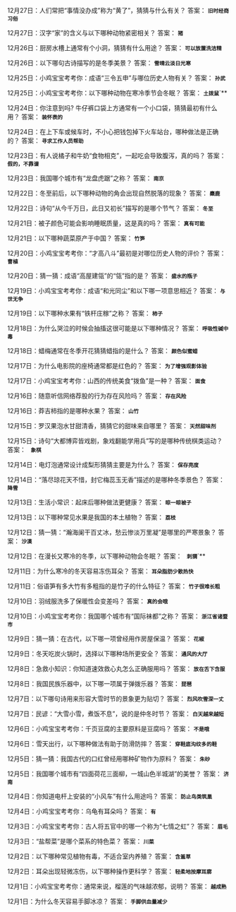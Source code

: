 12月27日：人们常把“事情没办成”称为“黄了”，猜猜与什么有关？ 答案： **`旧时经商习俗`**

12月27日：汉字“家”的含义与以下哪种动物紧密相关？ 答案： **`猪`**

12月26日：厨房水槽上通常有个小洞，猜猜有什么用途？ 答案： **`可以放置洗洁精`**

12月26日：以下哪句古诗描写的是冬季美景？ 答案： **`雪晴云淡日光寒`**

12月25日：小鸡宝宝考考你：成语“三令五申”与哪位历史人物有关？ 答案： **`孙武`**

12月25日：小鸡宝宝考考你：以下哪种动物在寒冷季节会冬眠？ 答案： **`土拨鼠`**`**

12月24日：你注意到吗? 牛仔裤口袋上方通常有一个小口袋，猜猜最初有什么用？ 答案： **`装怀表的`**

12月24日：在上下车或候车时，不小心把钱包掉下火车站台，哪种做法是正确的？ 答案： **`寻求工作人员帮助`**

12月23日：有人说橘子和牛奶“食物相克”，一起吃会导致腹泻，真的吗？ 答案： **`假的，不靠谱`**

12月23日：我国哪个城市有“龙盘虎踞”之称？ 答案： **`南京`**

12月22日：冬至前后，以下哪种动物的角会出现自然脱落的现象？ 答案： **`麋鹿`**

12月22日：诗句“从今千万日，此日又初长”描写的是哪个节气？ 答案： **`冬至`**

12月21日：被子颜色可能会影响睡眠质量，这是真的吗？ 答案： **`真有可能`**

12月21日：以下哪种蔬菜原产于中国？ 答案： **`竹笋`**

12月20日：小鸡宝宝考考你：“才高八斗”最初是对哪位历史人物的评价？ 答案： **`曹植`**

12月20日：猜一猜：成语“高屋建瓴”的“瓴”指的是？ 答案： **`盛水的瓶子`**

12月19日：小鸡宝宝考考你：成语“和光同尘”和以下哪一项意思相近？ 答案： **`与世无争`**

12月19日：以下哪种水果有“铁杆庄稼”之称？ 答案： **`柿子`**

12月18日：为什么哭泣的时候会抽搐这很可能是以下哪种情况？ 答案： **`呼吸性碱中毒`**

12月18日：蜡梅通常在冬季开花猜猜蜡指的是什么？ 答案： **`颜色似蜜蜡`**

12月17日：为什么电影院的座椅通常都是红色的？ 答案： **`为了增强观影体验`**

12月17日：小鸡宝宝考考你：山西的传统美食“拨鱼”是一种？ 答案： **`面食`**

12月16日：随意听信网络荐股的行为存在风险吗？ 答案： **`存在风险`**

12月16日：莽吉柿指的是哪种水果？ 答案： **`山竹`**

12月15日：罗汉果泡水甘甜清香，猜猜它的甜味来自哪里？ 答案： **`天然甜味剂`**

12月15日：诗句“大都博弈皆戏剧，象戏翻能学用兵”写的是哪种传统棋类运动？ 答案： **` 象棋`**

12月14日：电灯泡通常设计成梨形猜猜主要是为什么？ 答案： **`保存亮度`**

12月14日：“落尽琼花天不惜，封它梅蕊玉无香”描述的是哪种冬季景色？ 答案： **`降雪`**

12月13日：生活小常识：起床后哪种做法更健康？ 答案： **`晾一晾被子`**

12月13日：以下哪种常见水果是我国的本土植物？ 答案： **`荔枝`**

12月12日：猜一猜：“瀚海阑干百丈冰，愁云惨淡万里凝”是哪里的严寒景象？ 答案： **`沙漠`**

12月12日：在漫长又寒冷的冬季，以下哪种动物会冬眠？ 答案： **` 刺猬`**`**

12月11日：为什么寒冷的冬天容易冻伤耳朵？ 答案： **`耳朵脂肪少散热快`**

12月11日：俗语笋有多大竹有多粗指的是竹子的什么特征？ 答案： **`竹子很难长粗`**

12月10日：羽绒服洗多了保暖性会变差吗？ 答案： **`真的会哦`**

12月10日：小鸡宝宝考考你：我国哪个城市有“国际袜都”之称？ 答案： **`浙江省诸暨市`**

12月9日：猜一猜：在古代，以下哪一项曾经用作房屋保温？ 答案： **`花椒`**

12月9日：冬天吃炭火锅时，选择以下哪种场所更安全？ 答案： **`通风的大厅`**

12月8日：急救小知识：你知道速效救心丸怎么正确服用吗？ 答案： **`放在舌下含服`**

12月8日：我国民族乐器中，以下哪一项属于弹拨乐器？ 答案： **`琵琶`**

12月7日：以下哪句诗用来形容大雪时节的景象更为贴切？ 答案： **`烈风吹雪深一丈`**

12月7日：民谚：“大雪小雪，煮饭不息”，说的是仲冬时节？ 答案： **`白天越来越短`**

12月6日：小鸡宝宝考考你：千页豆腐的主要原料是豆腐吗？ 答案： **`不是哦`**

12月6日：雪天出行，以下哪种做法有助于防滑防摔？ 答案： **`穿鞋底沟纹多的鞋`**

12月5日：猜一猜：我国古代的口红曾经用哪种矿物作为原料？ 答案： **`朱砂`**

12月5日：我国哪个城市有“四面荷花三面柳，一城山色半城湖”的美誉？ 答案： **`济南`**

12月4日：你知道电杆上安装的“小风车”有什么用途吗？ 答案： **`防止鸟类筑巢`**

12月4日：小鸡宝宝考考你：乌龟有耳朵吗？ 答案： **`有`**

12月3日：小鸡宝宝考考你：古人将五官中的哪一个称为“七情之虹”？ 答案： **`眉毛`**

12月3日：“盐帮菜”是哪个菜系的特色菜？ 答案： **`川菜`**

12月2日：以下哪种常见植物有毒，不适合室内养殖？ 答案： **`含羞草`**

12月2日：耳朵出现轻微冻伤，以下哪种操作更科学？ 答案： **`轻柔地按摩耳廓`**

12月1日：小鸡宝宝考考你：通常来说，榴莲的气味越浓郁，说明？ 答案： **`越成熟`**

12月1日：为什么冬天容易手脚冰凉？ 答案： **`手脚供血量减少`** 